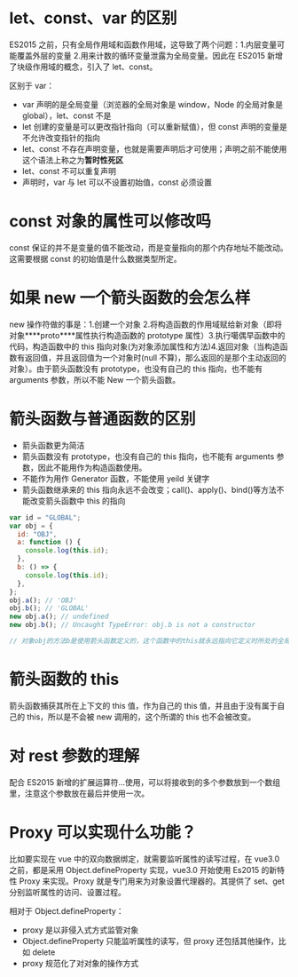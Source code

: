 # let、const、var 的区别

ES2015 之前，只有全局作用域和函数作用域，这导致了两个问题：1.内层变量可能覆盖外层的变量 2.用来计数的循环变量泄露为全局变量。因此在 ES2015 新增了块级作用域的概念，引入了 let、const。

区别于 var：

- var 声明的是全局变量（浏览器的全局对象是 window，Node 的全局对象是 global），let、const 不是
- let 创建的变量是可以更改指针指向（可以重新赋值），但 const 声明的变量是不允许改变指针的指向
- let、const 不存在声明变量，也就是需要声明后才可使用；声明之前不能使用这个语法上称之为**暂时性死区**
- let、const 不可以重复声明
- 声明时，var 与 let 可以不设置初始值，const 必须设置

# const 对象的属性可以修改吗

const 保证的并不是变量的值不能改动，而是变量指向的那个内存地址不能改动。这需要根据 const 的初始值是什么数据类型所定。

# 如果 new 一个箭头函数的会怎么样

new 操作符做的事是：1.创建一个对象 2.将构造函数的作用域赋给新对象（即将对象\***\*proto\*\***属性执行构造函数的 prototype 属性）3.执行噶偶早函数中的代码，构造函数中的 this 指向对象(为对象添加属性和方法)4.返回对象（当构造函数有返回值，并且返回值为一个对象时(null 不算)，那么返回的是那个主动返回的对象）。由于箭头函数没有 prototype，也没有自己的 this 指向，也不能有 arguments 参数，所以不能 New 一个箭头函数。

# 箭头函数与普通函数的区别

- 箭头函数更为简洁
- 箭头函数没有 prototype，也没有自己的 this 指向，也不能有 arguments 参数，因此不能用作为构造函数使用。
- 不能作为用作 Generator 函数，不能使用 yeild 关键字
- 箭头函数继承来的 this 指向永远不会改变；call()、apply()、bind()等方法不能改变箭头函数中 this 的指向

```javascript
var id = "GLOBAL";
var obj = {
  id: "OBJ",
  a: function () {
    console.log(this.id);
  },
  b: () => {
    console.log(this.id);
  },
};
obj.a(); // 'OBJ'
obj.b(); // 'GLOBAL'
new obj.a(); // undefined
new obj.b(); // Uncaught TypeError: obj.b is not a constructor

// 对象obj的方法b是使用箭头函数定义的，这个函数中的this就永远指向它定义时所处的全局执行环境中的this，即便这个函数是作为对象obj的方法调用，this依旧指向Window对象。需要注意，定义对象的大括号{}是无法形成一个单独的执行环境的，它依旧是处于全局执行环境中。
```

# 箭头函数的 this

箭头函数捕获其所在上下⽂的 this 值，作为⾃⼰的 this 值，并且由于没有属于⾃⼰的 this，所以是不会被 new 调⽤的，这个所谓的 this 也不会被改变。

# 对 rest 参数的理解

配合 ES2015 新增的扩展运算符...使用，可以将接收到的多个参数放到一个数组里，注意这个参数放在最后并使用一次。

# Proxy 可以实现什么功能？

比如要实现在 vue 中的双向数据绑定，就需要监听属性的读写过程，在 vue3.0 之前，都是采用 Object.defineProperty 实现，vue3.0 开始使用 Es2015 的新特性 Proxy 来实现。Proxy 就是专门用来为对象设置代理器的。其提供了 set、get 分别监听属性的访问、设置过程。

相对于 Object.defineProperty：

- proxy 是以非侵入式方式监管对象
- Object.defineProperty 只能监听属性的读写，但 proxy 还包括其他操作，比如 delete
- proxy 规范化了对对象的操作方式

